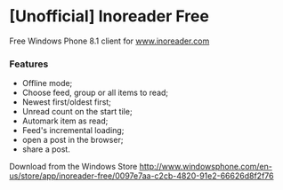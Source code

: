 # [Unofficial] Inoreader Free
Free Windows Phone 8.1 client for www.inoreader.com

### Features
- Offline mode;
- Choose feed, group or all items to read;
- Newest first/oldest first;
- Unread count on the start tile;
- Automark item as read;
- Feed's incremental loading;
- open a post in the browser;
- share a post.

Download from the Windows Store http://www.windowsphone.com/en-us/store/app/inoreader-free/0097e7aa-c2cb-4820-91e2-66626d8f2f76
